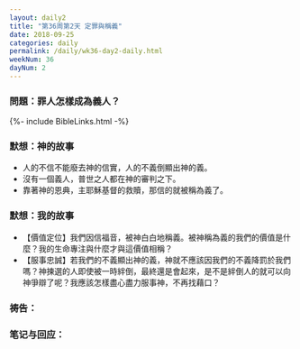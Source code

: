 ```yaml
---
layout: daily2
title: "第36周第2天 定罪與稱義"
date: 2018-09-25
categories: daily
permalink: /daily/wk36-day2-daily.html
weekNum: 36
dayNum: 2
---
```


### 問題：罪人怎樣成為義人？

{%- include BibleLinks.html -%}

### 默想：神的故事 
+ 人的不信不能廢去神的信實，人的不義倒顯出神的義。
+ 沒有一個義人，普世之人都在神的審判之下。
+ 靠著神的恩典，主耶穌基督的救贖，那信的就被稱為義了。

### 默想：我的故事
+ 【價值定位】我們因信福音，被神白白地稱義。被神稱為義的我們的價值是什麼？我的生命專注與什麼才與這價值相稱？
+ 【服事忠誠】若我們的不義顯出神的義，神就不應該因我們的不義降罰於我們嗎？神揀選的人即使被一時絆倒，最終還是會起來，是不是絆倒人的就可以向神爭辯了呢？我應該怎樣盡心盡力服事神，不再找藉口？

### 祷告：

### 笔记与回应：
